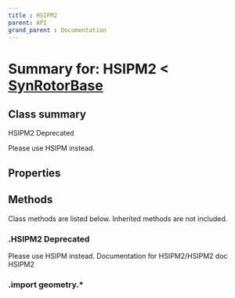 ```yaml
---
title : HSIPM2
parent: API
grand_parent : Documentation
---
```

# Summary for: **HSIPM2**  < [SynRotorBase](SynRotorBase.html)

## Class summary

HSIPM2 Deprecated

Please use HSIPM instead.

## Properties


## Methods

Class methods are listed below. Inherited methods are not included.

### .**HSIPM2** Deprecated

Please use HSIPM instead.
Documentation for HSIPM2/HSIPM2
doc HSIPM2

### .import geometry.*


